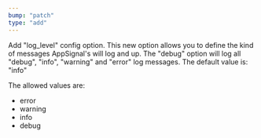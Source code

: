 ```yaml
---
bump: "patch"
type: "add"
---
```


Add "log_level" config option. This new option allows you to define the kind of messages
AppSignal's will log and up. The "debug" option will log all "debug", "info", "warning" and
"error" log messages. The default value is: "info"

The allowed values are:
- error
- warning
- info
- debug

